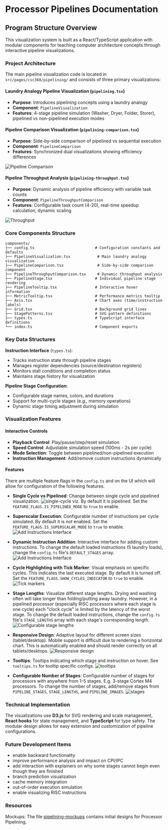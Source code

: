 # Processor Pipelines Documentation

## Program Structure Overview

This visualization system is built as a React/TypeScript application with modular components for teaching computer architecture concepts through interactive pipeline visualizations.

### Project Architecture

The main pipeline visualization code is located in `src/pages/csc368/pipelining/` and consists of three primary visualizations:

#### Laundry Analogy Pipeline Visualization (`pipelining.tsx`)

- **Purpose**: Introduces pipelining concepts using a laundry analogy
- **Component**: `PipelineVisualization`
- **Features**: 4-stage pipeline simulation (Washer, Dryer, Folder, Storer), pipelined vs non-pipelined execution modes


#### Pipeline Comparison Visualization (`pipelining-comparison.tsx`)

- **Purpose**: Side-by-side comparison of pipelined vs sequential execution
- **Component**: `PipelineComparison`
- **Features**: Synchronized dual visualizations showing efficiency differences

![Pipeline Comparison](comparison.png)

#### Pipeline Throughput Analysis (`pipelining-throughput.tsx`)

- **Purpose**: Dynamic analysis of pipeline efficiency with variable task counts
- **Component**: `PipelineThroughputComparison`
- **Features**: Configurable task count (4-20), real-time speedup calculation, dynamic scaling

![Throughput](throughput.png)

### Core Components Structure

```
components/
├── config.ts                           # Configuration constants and defaults
├── PipelineVisualization.tsx            # Main laundry analogy visualization
├── PipelineComparison.tsx               # Side-by-side comparison component
├── PipelineThroughputComparison.tsx     # Dynamic throughput analysis
├── PipelineStage.tsx                   # Individual pipeline stage rendering
├── PipelineTooltip.tsx                 # Interactive hover information
├── MetricTooltip.tsx                   # Performance metrics tooltip
├── Axis.tsx                            # Chart axes (time/instruction labels)
├── Grid.tsx                            # Background grid lines
├── StagePatterns.tsx                   # SVG pattern definitions
├── types.ts                            # TypeScript interface definitions
└── index.ts                            # Component exports
```

### Key Data Structures

**Instruction Interface** (`types.ts`):

- Tracks instruction state through pipeline stages
- Manages register dependencies (source/destination registers)
- Monitors stall conditions and completion status
- Maintains stage history for visualization

**Pipeline Stage Configuration**:

- Configurable stage names, colors, and durations
- Support for multi-cycle stages (e.g., memory operations)
- Dynamic stage timing adjustment during simulation

### Visualization Features

#### Interactive Controls

- **Playback Control**: Play/pause/step/reset simulation
- **Speed Control**: Adjustable simulation speed (100ms - 2s per cycle)
- **Mode Selection**: Toggle between pipelined/non-pipelined execution
- **Instruction Management**: Add/remove custom instructions dynamically

#### Features

There are multiple feature flags in the `config.ts` and on the UI which will allow for configuration of the following features.

- **Single Cycle vs Pipelined**: Change between single cycle and pipelined visualization.
  ![single-cycle viz](single-cycle.png). By default it is pipelined. Set the `FEATURE_FLAGS.IS_PIPELINED_MODE` to `true` to enable.

- **Superscalar Execution**: Configurable number of instructions per cycle simulated. By default it is not enabled. Set the `FEATURE_FLAGS.IS_SUPERSCALAR_MODE` to `true` to enable.
  ![Add Instructions Interface](superscalar-config.png)

- **Dynamic Instruction Addition**: Interactive interface for adding custom instructions. To change the default loaded instructions (5 laundry loads), change the `config.ts` file's `DEFAULT_STAGES` array.
  ![Add Instructions Interface](add-instructions.png)

- **Cycle Highlighting with Tick Marker**: Visual emphasis on specific cycles. This indicates the last executed stage. By default it is turned off. Set the `FEATURE_FLAGS.SHOW_CYCLES_INDICATOR` to `true` to enable.
  ![Tick markers](tick-marker.png)

- **Stage Lengths**: Visualize different stage lengths. Drying and washing often will take longer than folding/putting away laundry. However, in a pipelined processor (especially RISC processors where each stage is one cycle) each "clock cycle" is limited by the latency of the worst stage. To change the default loaded instructions, change the `config.ts` file's `STAGE_LENGTHS` array with each stage's corresponding length.
  ![Configurable stage lengths](configurable-stage-lengths.png)

- **Responsive Design**: Adaptive layout for different screen sizes (tablet/desktop). Mobile support is difficult due to rendering a horizontal chart. This is automatically enabled and should render correctly on all tablets/desktops.
  ![Responsive design](responsive.png)

- **Tooltips**: Tooltips indicating which stage and instruction on hover. See `tooltips.ts` for tooltip specific configs.
  ![tooltips](tooltips.png)

- **Configurable Number of Stages**: Configurable number of stages for processors with anywhere from 1-5 stages. E.g. 3-stage Cortex M4 processors. To change the number of stages, add/remove stages from `PIPELINE_STAGES`, `STAGE_LENGTHS`, and `PIPELINE_IMAGES`.
  ![stages](stages.png)

### Technical Implementation

The visualizations use **D3.js** for SVG rendering and scale management, **React hooks** for state management, and **TypeScript** for type safety. The modular design allows for easy extension and customization of pipeline configurations.

### Future Development Items

- enable backward functionality
- improve performance analysis and impact on CPI/IPC
- add interaction with explainers on why some stages cannot begin even though they are finished
- branch prediction visualization
- cache memory integration
- out-of-order execution simulation
- enable visualizing RISC instructions

### Resources

Mockups: The file [pipelining-mockups](pipelining-mockups.pdf) contains initial designs for Processor Pipelining.
